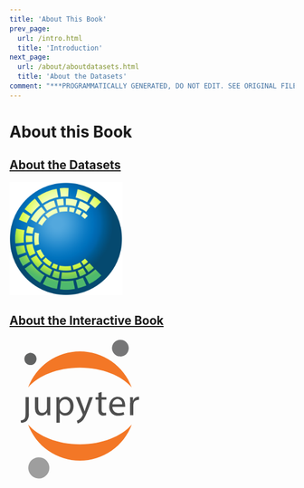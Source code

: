```yaml
---
title: 'About This Book'
prev_page:
  url: /intro.html
  title: 'Introduction'
next_page:
  url: /about/aboutdatasets.html
  title: 'About the Datasets'
comment: "***PROGRAMMATICALLY GENERATED, DO NOT EDIT. SEE ORIGINAL FILES IN /content***"
---
```

# About this Book

## [About the Datasets][datasets]
<a href="https://veerg24.github.io/myonlinebook/about/aboutdatasets.html">
<img src="CMAP_logo.png" style="width: 200px;"/>
</a>

## [About the Interactive Book][jupyterbook]
<!--<a href="https://veerg24.github.io/myonlinebook/about/aboutinteractivebooks.html">
<img src="jupyterbook.png" style="width: 200px;"/>
</a>-->
<svg width="250" height="250" viewBox="0 0 44 51" version="2.0" xmlns="http://www.w3.org/2000/svg" xmlns:xlink="http://www.w3.org/1999/xlink" xmlns:figma="http://www.figma.com/figma/ns">
<a xlink:href = "https://veerg24.github.io/myonlinebook/about/aboutdatasets.html">
<title>Group.svg</title>
<desc>Created using Figma 0.90</desc>
<g id="Canvas" transform="translate(-1640 -2453)" figma:type="canvas">
<g id="Group" style="mix-blend-mode:normal;" figma:type="group">
<g id="Group" style="mix-blend-mode:normal;" figma:type="group">
<g id="Group" style="mix-blend-mode:normal;" figma:type="group">
<g id="g" style="mix-blend-mode:normal;" figma:type="group">
<g id="path" style="mix-blend-mode:normal;" figma:type="group">
<g id="path9 fill" style="mix-blend-mode:normal;" figma:type="vector">
<use xlink:href="#path0_fill" transform="translate(1640.54 2474.36)" fill="#4E4E4E" style="mix-blend-mode:normal;"/>
</g>
</g>
<g id="path" style="mix-blend-mode:normal;" figma:type="group">
<g id="path10 fill" style="mix-blend-mode:normal;" figma:type="vector">
<use xlink:href="#path1_fill" transform="translate(1645.68 2474.37)" fill="#4E4E4E" style="mix-blend-mode:normal;"/>
</g>
</g>
<g id="path" style="mix-blend-mode:normal;" figma:type="group">
<g id="path11 fill" style="mix-blend-mode:normal;" figma:type="vector">
<use xlink:href="#path2_fill" transform="translate(1653.39 2474.26)" fill="#4E4E4E" style="mix-blend-mode:normal;"/>
</g>
</g>
<g id="path" style="mix-blend-mode:normal;" figma:type="group">
<g id="path12 fill" style="mix-blend-mode:normal;" figma:type="vector">
<use xlink:href="#path3_fill" transform="translate(1660.43 2474.39)" fill="#4E4E4E" style="mix-blend-mode:normal;"/>
</g>
</g>
<g id="path" style="mix-blend-mode:normal;" figma:type="group">
<g id="path13 fill" style="mix-blend-mode:normal;" figma:type="vector">
<use xlink:href="#path4_fill" transform="translate(1667.55 2472.54)" fill="#4E4E4E" style="mix-blend-mode:normal;"/>
</g>
</g>
<g id="path" style="mix-blend-mode:normal;" figma:type="group">
<g id="path14 fill" style="mix-blend-mode:normal;" figma:type="vector">
<use xlink:href="#path5_fill" transform="translate(1672.47 2474.29)" fill="#4E4E4E" style="mix-blend-mode:normal;"/>
</g>
</g>
<g id="path" style="mix-blend-mode:normal;" figma:type="group">
<g id="path15 fill" style="mix-blend-mode:normal;" figma:type="vector">
<use xlink:href="#path6_fill" transform="translate(1679.98 2474.24)" fill="#4E4E4E" style="mix-blend-mode:normal;"/>
</g>
</g>
</g>
</g>
<g id="g" style="mix-blend-mode:normal;" figma:type="group">
<g id="path" style="mix-blend-mode:normal;" figma:type="group">
<g id="path16 fill" style="mix-blend-mode:normal;" figma:type="vector">
<use xlink:href="#path7_fill" transform="translate(1673.48 2453.69)" fill="#767677" style="mix-blend-mode:normal;"/>
</g>
</g>
<g id="path" style="mix-blend-mode:normal;" figma:type="group">
<g id="path17 fill" style="mix-blend-mode:normal;" figma:type="vector">
<use xlink:href="#path8_fill" transform="translate(1643.21 2484.27)" fill="#F37726" style="mix-blend-mode:normal;"/>
</g>
</g>
<g id="path" style="mix-blend-mode:normal;" figma:type="group">
<g id="path18 fill" style="mix-blend-mode:normal;" figma:type="vector">
<use xlink:href="#path9_fill" transform="translate(1643.21 2457.88)" fill="#F37726" style="mix-blend-mode:normal;"/>
</g>
</g>
<g id="path" style="mix-blend-mode:normal;" figma:type="group">
<g id="path19 fill" style="mix-blend-mode:normal;" figma:type="vector">
<use xlink:href="#path10_fill" transform="translate(1643.28 2496.09)" fill="#9E9E9E" style="mix-blend-mode:normal;"/>
</g>
</g>
<g id="path" style="mix-blend-mode:normal;" figma:type="group">
<g id="path20 fill" style="mix-blend-mode:normal;" figma:type="vector">
<use xlink:href="#path11_fill" transform="translate(1641.87 2458.43)" fill="#616262" style="mix-blend-mode:normal;"/>
</g>
</g>
</g>
</g>
</g>
</g>
<defs>
<path id="path0_fill" d="M 1.74498 5.47533C 1.74498 7.03335 1.62034 7.54082 1.29983 7.91474C 0.943119 8.23595 0.480024 8.41358 0 8.41331L 0.124642 9.3036C 0.86884 9.31366 1.59095 9.05078 2.15452 8.56466C 2.45775 8.19487 2.6834 7.76781 2.818 7.30893C 2.95261 6.85005 2.99341 6.36876 2.93798 5.89377L 2.93798 0L 1.74498 0L 1.74498 5.43972L 1.74498 5.47533Z"/>
<path id="path1_fill" d="M 5.50204 4.76309C 5.50204 5.43081 5.50204 6.02731 5.55545 6.54368L 4.496 6.54368L 4.42478 5.48423C 4.20318 5.85909 3.88627 6.16858 3.50628 6.38125C 3.12628 6.59392 2.69675 6.70219 2.26135 6.69503C 1.22861 6.69503 0 6.13415 0 3.84608L 0 0.0445149L 1.193 0.0445149L 1.193 3.6057C 1.193 4.84322 1.57583 5.67119 2.65309 5.67119C 2.87472 5.67358 3.09459 5.63168 3.29982 5.54796C 3.50505 5.46424 3.69149 5.34039 3.84822 5.18366C 4.00494 5.02694 4.1288 4.84049 4.21252 4.63527C 4.29623 4.43004 4.33813 4.21016 4.33575 3.98853L 4.33575 0L 5.52874 0L 5.52874 4.72748L 5.50204 4.76309Z"/>
<path id="path2_fill" d="M 0.0534178 2.27264C 0.0534178 1.44466 0.0534178 0.768036 0 0.153731L 1.06836 0.153731L 1.12177 1.2666C 1.3598 0.864535 1.70247 0.534594 2.11325 0.311954C 2.52404 0.0893145 2.98754 -0.0176786 3.45435 0.00238095C 5.03908 0.00238095 6.23208 1.32892 6.23208 3.30538C 6.23208 5.63796 4.7987 6.79535 3.24958 6.79535C 2.85309 6.81304 2.45874 6.7281 2.10469 6.54874C 1.75064 6.36937 1.44888 6.10166 1.22861 5.77151L 1.22861 5.77151L 1.22861 9.33269L 0.0534178 9.33269L 0.0534178 2.29935L 0.0534178 2.27264ZM 1.22861 4.00872C 1.23184 4.17026 1.24972 4.33117 1.28203 4.48948C 1.38304 4.88479 1.61299 5.23513 1.93548 5.48506C 2.25798 5.735 2.65461 5.87026 3.06262 5.86944C 4.31794 5.86944 5.05689 4.8456 5.05689 3.3588C 5.05689 2.05897 4.36246 0.946096 3.10714 0.946096C 2.61036 0.986777 2.14548 1.20726 1.79965 1.5662C 1.45382 1.92514 1.25079 2.3979 1.22861 2.89585L 1.22861 4.00872Z"/>
<path id="path3_fill" d="M 1.31764 0.0178059L 2.75102 3.85499C 2.90237 4.28233 3.06262 4.7987 3.16946 5.18153C 3.2941 4.7898 3.42764 4.29123 3.5879 3.82828L 4.88773 0.0178059L 6.14305 0.0178059L 4.36246 4.64735C 3.47216 6.87309 2.92908 8.02158 2.11 8.71601C 1.69745 9.09283 1.19448 9.35658 0.649917 9.48166L 0.356119 8.48453C 0.736886 8.35942 1.09038 8.16304 1.39777 7.90584C 1.8321 7.55188 2.17678 7.10044 2.4038 6.5882C 2.45239 6.49949 2.48551 6.40314 2.50173 6.3033C 2.49161 6.19586 2.46457 6.0907 2.42161 5.9917L 0 0L 1.29983 0L 1.31764 0.0178059Z"/>
<path id="path4_fill" d="M 2.19013 0L 2.19013 1.86962L 3.8995 1.86962L 3.8995 2.75992L 2.19013 2.75992L 2.19013 6.26769C 2.19013 7.06896 2.42161 7.53191 3.08043 7.53191C 3.31442 7.53574 3.54789 7.5088 3.77486 7.45179L 3.82828 8.34208C 3.48794 8.45999 3.12881 8.51431 2.76882 8.50234C 2.53042 8.51726 2.29161 8.48043 2.06878 8.39437C 1.84595 8.30831 1.64438 8.17506 1.47789 8.00377C 1.11525 7.51873 0.949826 6.91431 1.01494 6.31221L 1.01494 2.75102L 0 2.75102L 0 1.86072L 1.03274 1.86072L 1.03274 0.275992L 2.19013 0Z"/>
<path id="path5_fill" d="M 1.17716 3.57899C 1.153 3.88093 1.19468 4.18451 1.29933 4.46876C 1.40398 4.75301 1.5691 5.01114 1.78329 5.22532C 1.99747 5.43951 2.2556 5.60463 2.53985 5.70928C 2.8241 5.81393 3.12768 5.85561 3.42962 5.83145C 4.04033 5.84511 4.64706 5.72983 5.21021 5.49313L 5.41498 6.38343C 4.72393 6.66809 3.98085 6.80458 3.23375 6.78406C 2.79821 6.81388 2.36138 6.74914 1.95322 6.59427C 1.54505 6.43941 1.17522 6.19809 0.869071 5.88688C 0.562928 5.57566 0.327723 5.2019 0.179591 4.79125C 0.0314584 4.38059 -0.0260962 3.94276 0.0108748 3.50777C 0.0108748 1.54912 1.17716 0 3.0824 0C 5.21911 0 5.75329 1.86962 5.75329 3.06262C 5.76471 3.24644 5.76471 3.43079 5.75329 3.61461L 1.15046 3.61461L 1.17716 3.57899ZM 4.66713 2.6887C 4.70149 2.45067 4.68443 2.20805 4.61709 1.97718C 4.54976 1.74631 4.43372 1.53255 4.2768 1.35031C 4.11987 1.16808 3.92571 1.0216 3.70739 0.920744C 3.48907 0.81989 3.25166 0.767006 3.01118 0.765656C 2.52201 0.801064 2.06371 1.01788 1.72609 1.37362C 1.38847 1.72935 1.19588 2.19835 1.18607 2.6887L 4.66713 2.6887Z"/>
<path id="path6_fill" d="M 0.0534178 2.19228C 0.0534178 1.42663 0.0534178 0.767806 0 0.162404L 1.06836 0.162404L 1.06836 1.43553L 1.12177 1.43553C 1.23391 1.04259 1.4656 0.694314 1.78468 0.439049C 2.10376 0.183783 2.4944 0.034196 2.90237 0.0110538C 3.01466 -0.00368459 3.12839 -0.00368459 3.24068 0.0110538L 3.24068 1.12393C 3.10462 1.10817 2.9672 1.10817 2.83114 1.12393C 2.427 1.13958 2.04237 1.30182 1.7491 1.58035C 1.45583 1.85887 1.27398 2.23462 1.23751 2.63743C 1.20422 2.8196 1.18635 3.00425 1.1841 3.18941L 1.1841 6.65267L 0.00890297 6.65267L 0.00890297 2.20118L 0.0534178 2.19228Z"/>
<path id="path7_fill" d="M 6.03059 2.83565C 6.06715 3.43376 5.92485 4.02921 5.6218 4.54615C 5.31875 5.0631 4.86869 5.47813 4.32893 5.73839C 3.78917 5.99864 3.18416 6.09233 2.59097 6.00753C 1.99778 5.92272 1.44326 5.66326 0.998048 5.26219C 0.552837 4.86113 0.23709 4.33661 0.0910307 3.75546C -0.0550287 3.17431 -0.0247891 2.56283 0.177897 1.99893C 0.380583 1.43503 0.746541 0.944221 1.22915 0.589037C 1.71176 0.233853 2.28918 0.0303686 2.88784 0.00450543C 3.28035 -0.0170932 3.67326 0.0391144 4.04396 0.169896C 4.41467 0.300677 4.75587 0.503453 5.04794 0.766561C 5.34 1.02967 5.57718 1.34792 5.74582 1.70301C 5.91446 2.0581 6.01124 2.44303 6.03059 2.83565L 6.03059 2.83565Z"/>
<path id="path8_fill" d="M 18.6962 7.12238C 10.6836 7.12238 3.64131 4.24672 0 0C 1.41284 3.82041 3.96215 7.1163 7.30479 9.44404C 10.6474 11.7718 14.623 13.0196 18.6962 13.0196C 22.7695 13.0196 26.745 11.7718 30.0877 9.44404C 33.4303 7.1163 35.9796 3.82041 37.3925 4.0486e-13C 33.7601 4.24672 26.7445 7.12238 18.6962 7.12238Z"/>
<path id="path9_fill" d="M 18.6962 5.89725C 26.7089 5.89725 33.7512 8.77291 37.3925 13.0196C 35.9796 9.19922 33.4303 5.90333 30.0877 3.57559C 26.745 1.24785 22.7695 4.0486e-13 18.6962 0C 14.623 4.0486e-13 10.6474 1.24785 7.30479 3.57559C 3.96215 5.90333 1.41284 9.19922 0 13.0196C 3.64131 8.76401 10.648 5.89725 18.6962 5.89725Z"/>
<path id="path10_fill" d="M 7.59576 3.56656C 7.64276 4.31992 7.46442 5.07022 7.08347 5.72186C 6.70251 6.3735 6.13619 6.89698 5.45666 7.22561C 4.77713 7.55424 4.01515 7.67314 3.26781 7.56716C 2.52046 7.46117 1.82158 7.13511 1.26021 6.63051C 0.698839 6.12591 0.300394 5.46561 0.115637 4.73375C -0.0691191 4.00188 -0.0318219 3.23159 0.222777 2.52099C 0.477376 1.8104 0.93775 1.19169 1.54524 0.743685C 2.15274 0.295678 2.87985 0.0386595 3.63394 0.00537589C 4.12793 -0.0210471 4.62229 0.0501173 5.08878 0.214803C 5.55526 0.37949 5.98473 0.63447 6.35264 0.965179C 6.72055 1.29589 7.01971 1.69584 7.233 2.1422C 7.4463 2.58855 7.56957 3.07256 7.59576 3.56656L 7.59576 3.56656Z"/>
<path id="path11_fill" d="M 2.25061 4.37943C 1.81886 4.39135 1.39322 4.27535 1.02722 4.04602C 0.661224 3.81668 0.371206 3.48424 0.193641 3.09052C 0.0160762 2.69679 -0.0411078 2.25935 0.0292804 1.83321C 0.0996686 1.40707 0.294486 1.01125 0.589233 0.695542C 0.883981 0.37983 1.2655 0.158316 1.68581 0.0588577C 2.10611 -0.0406005 2.54644 -0.0135622 2.95143 0.136572C 3.35641 0.286707 3.70796 0.553234 3.96186 0.902636C 4.21577 1.25204 4.3607 1.66872 4.37842 2.10027C 4.39529 2.6838 4.18131 3.25044 3.78293 3.67715C 3.38455 4.10387 2.83392 4.35623 2.25061 4.37943Z"/>
</defs>
</a>
</svg>

[datasets]: https://veerg24.github.io/myonlinebook/about/aboutdatasets.html
[jupyterbook]: https://veerg24.github.io/myonlinebook/about/aboutinteractivebooks.html